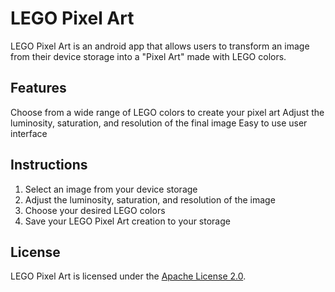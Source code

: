 # LEGO Pixel Art

LEGO Pixel Art is an android app that allows users to transform an image from their device storage into a "Pixel Art" made with LEGO colors.

## Features
Choose from a wide range of LEGO colors to create your pixel art
Adjust the luminosity, saturation, and resolution of the final image
Easy to use user interface

## Instructions
1) Select an image from your device storage
2) Adjust the luminosity, saturation, and resolution of the image
3) Choose your desired LEGO colors
4) Save your LEGO Pixel Art creation to your storage

## License
LEGO Pixel Art is licensed under the [Apache License 2.0](https://github.com/ArthurLeFloch/LEGOImageTranform/edit/master/LICENSE).
